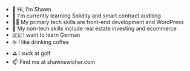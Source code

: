 - 👋 Hi, I’m Shawn
- 👀 I'm currently learning Solidity and smart contract auditing
- 👨‍💻 My primary tech skills are front-end development and WordPress
- 🧐 My non-tech skills include real estate investing and ecommerce
- 🇩🇪 I want to learn German
- ☕️ I like drinking coffee
- ⛳️ I suck at golf
- 📫 Find me at shawnswisher.com

<!---
sswisher/sswisher is a ✨ special ✨ repository because its `README.md` (this file) appears on your GitHub profile.
You can click the Preview link to take a look at your changes.
--->
